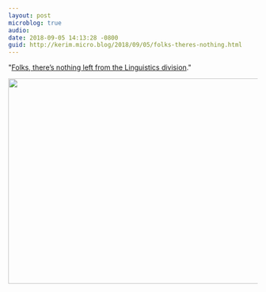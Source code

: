 ```yaml
---
layout: post
microblog: true
audio: 
date: 2018-09-05 14:13:28 -0800
guid: http://kerim.micro.blog/2018/09/05/folks-theres-nothing.html
---
```

"[Folks, there’s nothing left from the Linguistics division](https://allthingslinguistic.com/post/177712815507/folks-theres-nothing-left-from-the-linguistics)."

<img src="http://micro.oxus.net/uploads/2018/0d56ccb98e.jpg" width="600" height="415" />
